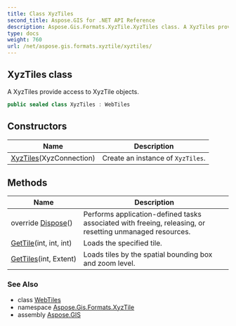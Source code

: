 ```yaml
---
title: Class XyzTiles
second_title: Aspose.GIS for .NET API Reference
description: Aspose.Gis.Formats.XyzTile.XyzTiles class. A XyzTiles provide access to XyzTile objects
type: docs
weight: 760
url: /net/aspose.gis.formats.xyztile/xyztiles/
---
```

## XyzTiles class

A XyzTiles provide access to XyzTile objects.

```csharp
public sealed class XyzTiles : WebTiles
```

## Constructors

| Name | Description |
| --- | --- |
| [XyzTiles](xyztiles/)(XyzConnection) | Create an instance of `XyzTiles`. |

## Methods

| Name | Description |
| --- | --- |
| override [Dispose](../../aspose.gis.formats.xyztile/xyztiles/dispose/)() | Performs application-defined tasks associated with freeing, releasing, or resetting unmanaged resources. |
| [GetTile](../../aspose.gis.formats.xyztile/xyztiles/gettile/)(int, int, int) | Loads the specified tile. |
| [GetTiles](../../aspose.gis.formats.xyztile/xyztiles/gettiles/)(int, Extent) | Loads tiles by the spatial bounding box and zoom level. |

### See Also

* class [WebTiles](../../aspose.gis.raster.web/webtiles/)
* namespace [Aspose.Gis.Formats.XyzTile](../../aspose.gis.formats.xyztile/)
* assembly [Aspose.GIS](../../)


